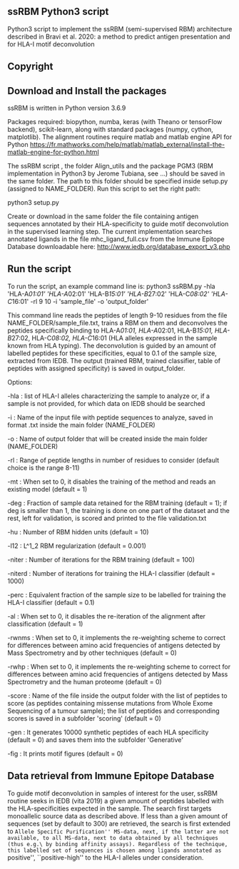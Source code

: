 ## ssRBM Python3 script ##

Python3 script to implement the ssRBM (semi-supervised RBM) architecture described in Bravi et al. 2020: a method to predict antigen presentation and for HLA-I motif deconvolution 

## Copyright ##


## Download and Install the packages ## 

ssRBM is written in Python version 3.6.9

Packages required: biopython, numba, keras (with Theano or tensorFlow backend), scikit-learn, along with standard packages (numpy, cython, matplotlib).
The alignment routines require matlab and matlab engine API for Python https://fr.mathworks.com/help/matlab/matlab_external/install-the-matlab-engine-for-python.html


The ssRBM script , the folder Align_utils and the package PGM3 (RBM implementation in Python3 by Jerome Tubiana, see ...) should be saved in the same folder. 
The path to this folder should be  specified inside setup.py (assigned to NAME_FOLDER). Run this script to set the right path:

python3 setup.py


Create or download in the same folder the file containing antigen sequences annotated by their HLA-specificity to guide motif deconvolution in the supervised 
learning step. The current implementation searches annotated ligands in the file mhc_ligand_full.csv from the Immune Epitope Database downloadable here:
http://www.iedb.org/database_export_v3.php


## Run the script ##

To run the script, an example command line is: 
python3 ssRBM.py -hla 'HLA-A*01:01' 'HLA-A*02:01' 'HLA-B*15:01' 'HLA-B*27:02' 'HLA-C*08:02' 'HLA-C*16:01' -rl 9 10 -i 'sample_file' -o 'output_folder'

This command line reads the peptides of length 9-10 residues from the file NAME_FOLDER/sample_file.txt, trains a RBM on them and deconvolves the peptides specifically binding to HLA-A*01:01, HLA-A*02:01, HLA-B*15:01, HLA-B*27:02, HLA-C*08:02, HLA-C*16:01 (HLA alleles expressed in the sample known from HLA typing). The deconvolution is guided by an amount of labelled peptides for these specificities, equal to 0.1 of the sample size, extracted from IEDB. The output (trained RBM, trained classifier, table of peptides with assigned specificity) is saved in output_folder. 


Options: 

-hla : list of HLA-I alleles characterizing the sample to analyze or, if a sample is not provided, for which data on IEDB should be searched

-i : Name of the input file with peptide sequences to analyze, saved in format .txt inside the main folder (NAME_FOLDER)

-o : Name of output folder that will be created inside the main folder (NAME_FOLDER)

-rl : Range of peptide lengths in number of residues to consider (default choice is the range 8-11)

-mt : When set to 0, it disables the training of the method and reads an existing model (default = 1)

-deg : Fraction of sample data retained for the RBM training (default = 1); if deg is smaller than 1, the training is done on one part of the dataset and the rest, left for validation, is scored and printed to the file validation.txt  

-hu : Number of RBM hidden units (default = 10)

-l12 : L^1_2 RBM regularization (default = 0.001)

-niter : Number of iterations for the RBM training (default = 100)

-niterd : Number of iterations for training the HLA-I classifier (default = 1000)

-perc : Equivalent fraction of the sample size to be labelled for training the HLA-I classifier (default = 0.1)

-al : When set to 0, it disables the re-iteration of the alignment after classification (default = 1)

-rwnms : When set to 0, it implements the re-weighting scheme to correct for differences between amino acid frequencies of antigens detected by Mass Spectrometry and by other techniques (default = 0)

-rwhp :  When set to 0, it implements the re-weighting scheme to correct for differences between amino acid frequencies of antigens detected by Mass Spectrometry and the human proteome (default = 0)

-score : Name of the file inside the output folder with the list of peptides to score (as peptides containing missense mutations from Whole Exome Sequencing of a tumour sample); the list of peptides and corresponding scores is saved in a subfolder 'scoring' (default = 0)

-gen : It generates 10000 synthetic peptides of each HLA specificity (default = 0) and saves them into the subfolder 'Generative'

-fig : It prints motif figures (default = 0)


## Data retrieval from Immune Epitope Database ###

To guide motif deconvolution in samples of interest for the user, ssRBM routine seeks in IEDB (vita 2019) a given amount of 
peptides labelled with the HLA-specificities expected in the sample. The search first targets monoallelic source data as described above. If less than a given amount of sequences (set by default to 300) are retrieved, the search is first extended to ``Allele Specific Purification'' MS-data, next, if the latter are not available, to all MS-data, next to data obtained by all techniques (thus e.g.\ by binding affinity assays). Regardless of the technique, this labelled set of sequences is chosen among ligands annotated as ``positive'', ``positive-high'' to the HLA-I alleles under consideration.

